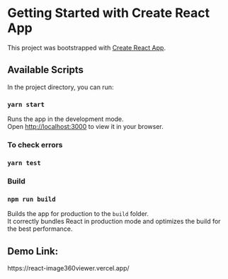 # Getting Started with Create React App

This project was bootstrapped with [Create React App](https://github.com/facebook/create-react-app).

## Available Scripts

In the project directory, you can run:

### `yarn start`

Runs the app in the development mode.\
Open [http://localhost:3000](http://localhost:3000) to view it in your browser.

<h3>To check errors</h3>

### `yarn test`

<h3>Build</h3>

### `npm run build`

Builds the app for production to the `build` folder.\
It correctly bundles React in production mode and optimizes the build for the best performance.

<h2>Demo Link:</h2>
https://react-image360viewer.vercel.app/

